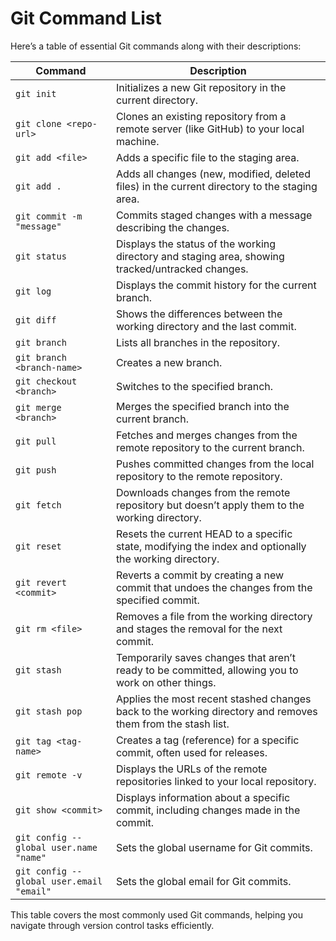 # Git Command List

Here’s a table of essential Git commands along with their descriptions:

| **Command**               | **Description**                                                                                           |
|---------------------------|-----------------------------------------------------------------------------------------------------------|
| `git init`                | Initializes a new Git repository in the current directory.                                                 |
| `git clone <repo-url>`    | Clones an existing repository from a remote server (like GitHub) to your local machine.                    |
| `git add <file>`          | Adds a specific file to the staging area.                                                                  |
| `git add .`               | Adds all changes (new, modified, deleted files) in the current directory to the staging area.              |
| `git commit -m "message"` | Commits staged changes with a message describing the changes.                                              |
| `git status`              | Displays the status of the working directory and staging area, showing tracked/untracked changes.          |
| `git log`                 | Displays the commit history for the current branch.                                                        |
| `git diff`                | Shows the differences between the working directory and the last commit.                                   |
| `git branch`              | Lists all branches in the repository.                                                                      |
| `git branch <branch-name>`| Creates a new branch.                                                                                      |
| `git checkout <branch>`   | Switches to the specified branch.                                                                          |
| `git merge <branch>`      | Merges the specified branch into the current branch.                                                       |
| `git pull`                | Fetches and merges changes from the remote repository to the current branch.                               |
| `git push`                | Pushes committed changes from the local repository to the remote repository.                               |
| `git fetch`               | Downloads changes from the remote repository but doesn’t apply them to the working directory.              |
| `git reset`               | Resets the current HEAD to a specific state, modifying the index and optionally the working directory.      |
| `git revert <commit>`     | Reverts a commit by creating a new commit that undoes the changes from the specified commit.               |
| `git rm <file>`           | Removes a file from the working directory and stages the removal for the next commit.                      |
| `git stash`               | Temporarily saves changes that aren’t ready to be committed, allowing you to work on other things.         |
| `git stash pop`           | Applies the most recent stashed changes back to the working directory and removes them from the stash list.|
| `git tag <tag-name>`      | Creates a tag (reference) for a specific commit, often used for releases.                                  |
| `git remote -v`           | Displays the URLs of the remote repositories linked to your local repository.                              |
| `git show <commit>`       | Displays information about a specific commit, including changes made in the commit.                        |
| `git config --global user.name "name"`  | Sets the global username for Git commits. |
| `git config --global user.email "email"` | Sets the global email for Git commits. |

This table covers the most commonly used Git commands, helping you navigate through version control tasks efficiently.